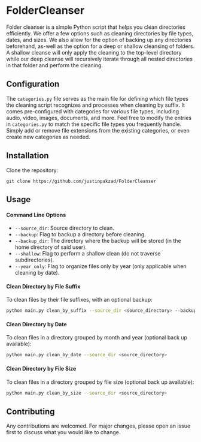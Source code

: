 # FolderCleanser

Folder cleanser is a simple Python script that helps you clean directories efficiently. We offer a few options such as cleaning  directories by file types, dates, and sizes. We also allow for the option of backing up any directories beforehand, as-well as the option for a deep or shallow cleansing of folders. A shallow cleanse will only apply the cleaning to the top-level directory while our deep cleanse will recursively iterate through all nested directories in that folder and perform the cleaning.

## Configuration
The `categories.py` file serves as the main file for defining which file types the cleaning script recognizes and processes when cleaning by suffix. It comes pre-configured with categories for various file types, including audio, video, images, documents, and more. Feel free to modify the entries in `categories.py` to match the specific file types you frequently handle. Simply add or remove file extensions from the existing categories, or even create new categories as needed.


## Installation

Clone the repository:
```
git clone https://github.com/justinpakzad/FolderCleanser
```
## Usage

#### Command Line Options
- ```--source_dir```: Source directory to clean.
- ```--backup```: Flag to backup a directory before cleaning.
- ```--backup_dir```: The directory where the backup will be stored (in the home directory of said user).
- ```--shallow```: Flag to perform a shallow clean (do not traverse subdirectories).
- ```--year_only```: Flag to organize files only by year (only applicable when cleaning by date).


#### Clean Directory by File Suffix

To clean files by their file suffixes, with an optional backup:

```bash
python main.py clean_by_suffix --source_dir <source_directory> --backup --backup_dir <backup_directory>
```
#### Clean Directory by Date

To clean files in a directory grouped by month and year (optional back up available):
```bash
python main.py clean_by_date --source_dir <source_directory>
```
#### Clean Directory by File Size
To clean files in a directory grouped by file size (optional back up available):
```bash
python main.py clean_by_size --source_dir <source_directory>
```
## Contributing

Any contributions are welcomed. For major changes, please open an issue first to discuss what you would like to change.
